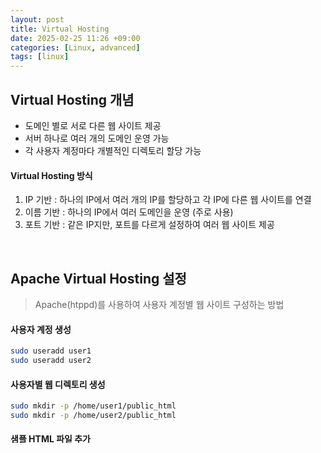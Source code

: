 ```yaml
---
layout: post
title: Virtual Hosting
date: 2025-02-25 11:26 +09:00
categories: [Linux, advanced]
tags: [linux]     
---
```


## Virtual Hosting 개념

- 도메인 별로 서로 다른 웹 사이트 제공
- 서버 하나로 여러 개의 도메인 운영 가능
- 각 사용자 계정마다 개별적인 디렉토리 할당 가능


#### Virtual Hosting 방식

1. IP 기반 : 하나의 IP에서 여러 개의 IP를 할당하고 각 IP에 다른 웹 사이트를 연결
2. 이름 기반 : 하나의 IP에서 여러 도메인을 운영 (주로 사용)
3. 포트 기반 : 같은 IP지만, 포트를 다르게 설정하여 여러 웹 사이트 제공

<br>

## Apache Virtual Hosting 설정
> Apache(htppd)를 사용하여 사용자 계정별 웹 사이트 구성하는 방법

#### 사용자 계정 생성

```bash
sudo useradd user1
sudo useradd user2
```

#### 사용자별 웹 디렉토리 생성

```bash
sudo mkdir -p /home/user1/public_html
sudo mkdir -p /home/user2/public_html
```

#### 샘플 HTML 파일 추가

```bash
echo "<h1>Welcome to user1.co.kr</h1>" | sudo tee /home/user1/public_html/index.html
echo "<h1>Welcome to user2.co.kr</h1>" | sudo tee /home/user2/public_html/index.html
```

#### 권한 설정

```bash
sudo chown -R user1:user1 /home/user1/public_html
sudo chown -R user2:user2 /home/user2/public_html
sudo chmod -R 755 /home/user1/public_html
sudo chmod -R 755 /home/user2/public_html
```

#### Apache 가상 호스트 설정
- 설정 파일 : `/etc/httpd/conf.d/vhosts.conf`

```bash
sudo vi /etc/httpd/conf.d/vhosts.conf
```

```ini
<VirtualHost *:80>
    ServerAdmin admin@user1.co.kr
    ServerName user1.co.kr
    DocumentRoot /home/user1/public_html
    ErrorLog /var/log/httpd/user1_error.log
    CustomLog /var/log/httpd/user1_access.log combined
</VirtualHost>

<VirtualHost *:80>
    ServerAdmin admin@user2.co.kr
    ServerName user2.co.kr
    DocumentRoot /home/user2/public_html
    ErrorLog /var/log/httpd/user2_error.log
    CustomLog /var/log/httpd/user2_access.log combined
</VirtualHost>
```

#### Apache 설정 확인 및 재시작

```bash
sudo httpd -t  # 설정 파일 문법 검사
sudo systemctl restart httpd
sudo systemctl enable httpd
```

<br>

## DNS 설정
> DNS 서버를 사용한다면 `named` 설정도 추가해야 한다다 

#### DNS 존 파일 수정 
- 설정 파일 : `/var/named/user1.co.kr.zone`

```bash
sudo vi /var/named/user1.co.kr.zone
```

```ini
$TTL 86400
@   IN  SOA ns1.user1.co.kr. admin.user1.co.kr. (
        2025022201 ; Serial
        3600       ; Refresh
        1800       ; Retry
        604800     ; Expire
        86400 )    ; Minimum TTL

    IN  NS  ns1.user1.co.kr.
ns1 IN  A   192.168.1.10
@   IN  A   192.168.1.10
www IN  A   192.168.1.10
```

#### 역방향 DNS 설정
- 설정 파일 : `/var/named/1,168.192.in-addr.arpa`

```bash
sudo vi /var/named/1.168.192.in-addr.arpa
```

```ini
$TTL 86400
@   IN  SOA ns1.user1.co.kr. admin.user1.co.kr. (
        2025022201 ; Serial
        3600       ; Refresh
        1800       ; Retry
        604800     ; Expire
        86400 )    ; Minimum TTL

    IN  NS  ns1.user1.co.kr.
10  IN  PTR ns1.user1.co.kr.
```

#### DNS 서버 재시작

```bash
sudo systemctl restart named
sudo systemctl enable named
```

<br>

## Nginx 가상 호스팅 설정 
> Nginx를 사용한다면 아래의 설정을 추가해야 한다

#### 사용자별 Nginx 설정
- 설정 파일 : `/etc/nginx/conf.d/user1.co.kr`

```bash
sudo vi /etc/nginx/conf.d/user1.co.kr.conf
```

```ini
server {
    listen 80;
    server_name user1.co.kr;
    root /home/user1/public_html;
    index index.html;
    
    access_log /var/log/nginx/user1_access.log;
    error_log /var/log/nginx/user1_error.log;
}
```

#### 설정 확인 및 Nginx 시작

```bash
sudo nginx -t  # 설정 확인
sudo systemctl restart nginx
sudo systemctl enable nginx
```

## 🎯 정리

- Virtual Hosting을 사용하면 사용자 계정별로 개별 웹 사이트를 운영할 수 있다
- Apache는 `/etc/httpd/conf.d/vhost.conf`, Nginx는 `/etc/nginx/conf.d/*.conf` 설정
- DNS 서버에서 `user1.co.kr.zone` 설정하면 도메인 연결이 가능하다
- 웹 브라우저에서 `user.co.kr`, `user2.co.kr` 입력하면 개별 웹 사이트 확인이 가능하다